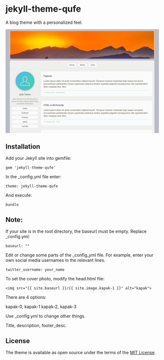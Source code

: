 # jekyll-theme-qufe

A blog theme with a personalized feel.

![screenshot](/assets/img/screenshot.png)

## Installation

Add your Jekyll site into gemfile:

    gem 'jekyll-theme-qufe'

In the _config.yml file enter:

    theme: jekyll-theme-qufe

And execute:

    bundle

## Note: 

If your site is in the root directory, the baseurl must be empty. Replace _config.yml:

    baseurl: ""


Edit or change some parts of the _config_yml file. For example, enter your own social media usernames in the relevant lines.


    twitter_username: your_name

To set the cover photo, modify the head.html file:

    <img src="{{ site.baseurl }}/{{ site.image.kapak-1 }}" alt="kapak">

There are 4 options:

kapak-0, kapak-1 kapak-2, kapak-3

Use _config yml to change other things.

Title, description, footer_desc.

## License

The theme is available as open source under the terms of the [MIT License](https://opensource.org/licenses/MIT).

